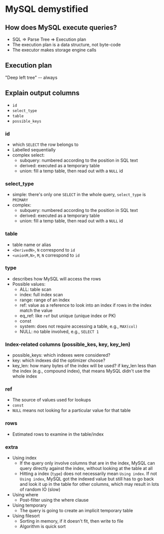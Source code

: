 # MySQL demystified
## How does MySQL execute queries?
* SQL => Parse Tree => Execution plan
* The execution plan is a data structure, not byte-code
* The executor makes storage engine calls

## Execution plan
"Deep left tree" -- always

## Explain output columns
* `id`
* `select_type`
* `table`
* `possible_keys`

### id
* which `SELECT` the row belongs to
* Labelled sequentially
* complex select:
    * subquery: numbered according to the position in SQL text
    * derived: executed as a temporary table
    * union: fill a temp table, then read out with a `NULL` id

### select_type
* simple: there's only one `SELECT` in the whole query, `select_type` is `PRIMARY`
* complex:
    * subquery: numbered according to the position in SQL text
    * derived: executed as a temporary table
    * union: fill a temp table, then read out with a `NULL` id

### table
* table name or alias
* `<DerivedN>`, `N` correspond to `id`
* `<unionM,N>`, `M`, `N` correspond to `id`

### type
* describes how MySQL will access the rows
* Possible values:
    * ALL: table scan
    * index: full index scan
    * range: range of an index
    * ref: value as a reference to look into an index if rows in the index match the value
    * eq_ref: like `ref` but unique (unique index or PK)
    * const
    * system: does not require accessing a table, e.g., `MAX(col)`
    * NULL: no table involved, e.g., `SELECT 1`

### Index-related columns (possible_kes, key, key_len)
* possible_keys: which indexes were considered?
* key: which indexes did the optimizer choose?
* key_len: how many bytes of the index will be used? if key_len less than the index (e.g., compound index), that means MySQL didn't use the whole index


### ref
* The source of values used for lookups
* `const`
* `NULL` means not looking for a particular value for that table

### rows
* Estimated rows to examine in the table/index

### extra
* Using index
    * If the query only involve columns that are in the index, MySQL can query directly against the index, without looking at the table at all
    * Hitting a index (`type`) does not necessarily mean `Using index`.  If not `Using index`, MySQL got the indexed value but still has to go back and look it up in the table for other columns, which may result in lots of random IO (slow)
* Using where
    * Post-filter using the where clause
* Using temporary
    * The query is going to create an implicit temporary table
* Using filesort
    * Sorting in memory, if it doesn't fit, then write to file
    * Algorithm is quick sort
